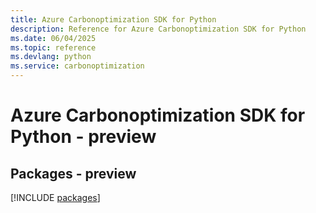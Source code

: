 ```yaml
---
title: Azure Carbonoptimization SDK for Python
description: Reference for Azure Carbonoptimization SDK for Python
ms.date: 06/04/2025
ms.topic: reference
ms.devlang: python
ms.service: carbonoptimization
---
```

# Azure Carbonoptimization SDK for Python - preview
## Packages - preview
[!INCLUDE [packages](carbonoptimization-index.md)]